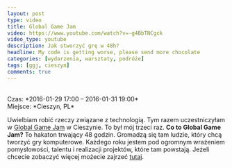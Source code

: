 ```yaml
---
layout: post
type: video
title: Global Game Jam
video: https://www.youtube.com/watch?v=-g4BbTNCgck
video_type: youtube
description: Jak stworzyć grę w 48h?
headline: My code is getting worse, please send more chocolate
categories: [wydarzenia, warsztaty, podróże]
tags: [ggj, cieszyn]
comments: true
---
```


<br>
Czas: *2016-01-29 17:00 – 2016-01-31 19:00*<br>
Miejsce: *Cieszyn, PL*

Uwielbiam robić rzeczy związane z technologią. Tym razem uczestniczyłam w [Global Game Jam](http://globalgamejam.org/) w Cieszynie. To był mój trzeci raz. **Co to Global Game Jam?** To hakaton trwający 48 godzin. Gromadzą się tam ludzie, który chcą tworzyć gry komputerowe. Każdego roku jestem pod ogromnym wrażeniem pomysłowości, talentu i realizacji projektów, które tam powstają. Jeżeli chcecie zobaczyć więcej możecie zajrzeć [tutaj](https://www.youtube.com/watch?v=-g4BbTNCgck).

